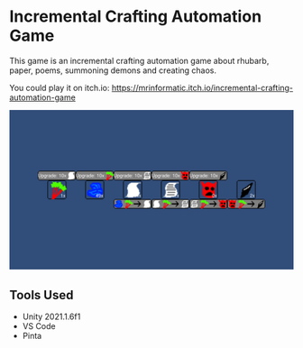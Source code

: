# Incremental Crafting Automation Game

​​This game is an incremental crafting automation game about rhubarb, paper, poems, summoning demons and ​creating chaos.

You could play it on itch.io: https://mrinformatic.itch.io/incremental-crafting-automation-game

![Screenshot](https://raw.githubusercontent.com/MrInformatic/incremental-crafting-automation-game/main/Screenshots/image_003_0000.png)

## Tools Used

- Unity 2021.1.6f1
- VS Code
- Pinta